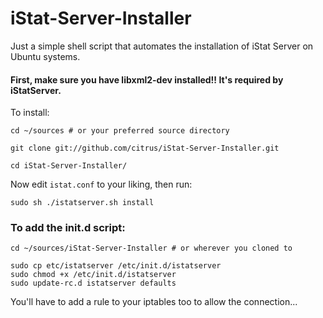 iStat-Server-Installer
======================

Just a simple shell script that automates the installation of iStat Server on Ubuntu systems. 


#### First, make sure you have libxml2-dev installed!! It's required by iStatServer.


To install:

    cd ~/sources # or your preferred source directory
    
    git clone git://github.com/citrus/iStat-Server-Installer.git
    
    cd iStat-Server-Installer/


Now edit `istat.conf` to your liking, then run:

    sudo sh ./istatserver.sh install


### To add the init.d script:

    cd ~/sources/iStat-Server-Installer # or wherever you cloned to
    
    sudo cp etc/istatserver /etc/init.d/istatserver
    sudo chmod +x /etc/init.d/istatserver
    sudo update-rc.d istatserver defaults


You'll have to add a rule to your iptables too to allow the connection...

